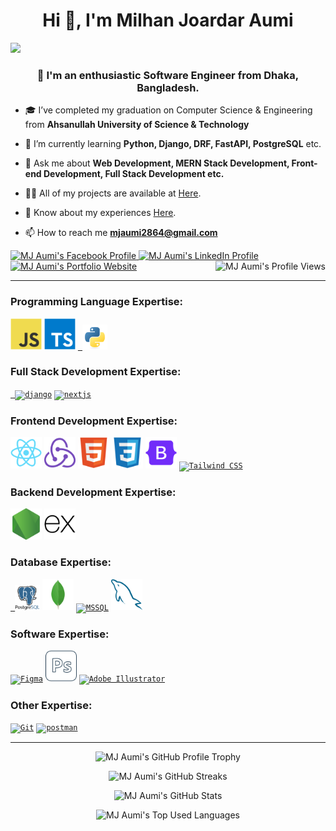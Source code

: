 <h1 align="center">Hi 👋, I'm Milhan Joardar Aumi</h1>

<img src="https://user-images.githubusercontent.com/74038190/213910845-af37a709-8995-40d6-be59-724526e3c3d7.gif"/>

<h3 align="center">🏡 I'm an enthusiastic Software Engineer from Dhaka, Bangladesh.</h3>

- 🎓 I’ve completed my graduation on Computer Science & Engineering from **Ahsanullah University of Science & Technology**
  
- 🌱 I’m currently learning **Python, Django, DRF, FastAPI, PostgreSQL** etc.

- 💬 Ask me about **Web Development, MERN Stack Development, Front-end Development, Full Stack Development etc.**

- 👨‍💻 All of my projects are available at [Here](https://portfolio-milhan-joardar-aumi.vercel.app).

- 📄 Know about my experiences [Here](https://drive.google.com/file/d/1BF9SeUzITz-eiOUtQB_iZfq6DGCQ4Z86/view?usp=sharing).

- 📫 How to reach me **mjaumi2864@gmail.com**

<p align="left"> 
  <a href="https://www.facebook.com/mj.aumi/">
    <img src="https://img.shields.io/badge/Facebook-1877F2?logo=facebook&logoColor=white" alt="MJ Aumi's Facebook Profile"/>
  </a>
  <a href="https://www.linkedin.com/in/mj-aumi">
    <img src="https://img.shields.io/badge/LinkedIn-0A66C2?logo=linkedin&logoColor=white" alt="MJ Aumi's LinkedIn Profile"/>
  </a>
  <a href="https://portfolio-milhan-joardar-aumi.vercel.app">
    <img src="https://img.shields.io/badge/Portfolio-purple?logo=react&logoColor=white" alt="MJ Aumi's Portfolio Website"/>
  </a>
  <img align="right" src="https://komarev.com/ghpvc/?username=mjaumi&label=Profile%20views&color=brightgreen&style=flat" alt="MJ Aumi's Profile Views" /> 
</p>

<hr>

<h3 align="left">Programming Language Expertise:</h3>
<p align="left"> 
  <code><a href="https://developer.mozilla.org/en-US/docs/Web/JavaScript" target="_blank" rel="noreferrer"><img src="https://raw.githubusercontent.com/devicons/devicon/master/icons/javascript/javascript-original.svg" alt="JavaScript" width="50" height="50"/></a></code>
  <code><a href="https://www.typescriptlang.org/" target="_blank" rel="noreferrer"><img src="https://raw.githubusercontent.com/devicons/devicon/master/icons/typescript/typescript-original.svg" alt="TypeScript" width="50" height="50"/></a></code>
  <code><a href="https://www.python.org" target="_blank" rel="noreferrer"> <img src="https://raw.githubusercontent.com/devicons/devicon/master/icons/python/python-original.svg" alt="python" width="40" height="40"/></a></code>
</p>

<h3 align="left">Full Stack Development Expertise:</h3>
<p align="left">
  <code><a href="https://www.djangoproject.com/" target="_blank" rel="noreferrer"> <img src="https://cdn.worldvectorlogo.com/logos/django.svg" alt="django" width="40" height="40"/></a></code>
  <code><a href="https://nextjs.org" target="_blank" rel="noreferrer"><img src="https://cdn.worldvectorlogo.com/logos/nextjs-2.svg" alt="nextjs" width="50" height="50"/></a></code>
</p>

<h3 align="left">Frontend Development Expertise:</h3>
<p align="left">
  <code><a href="https://reactjs.org/" target="_blank" rel="noreferrer"><img src="https://raw.githubusercontent.com/devicons/devicon/master/icons/react/react-original.svg" alt="React" width="50" height="50"/></a></code>
  <code><a href="https://redux.js.org" target="_blank" rel="noreferrer"><img src="https://raw.githubusercontent.com/devicons/devicon/master/icons/redux/redux-original.svg" alt="Redux" width="50" height="50"/></a></code>
  <code><a href="https://www.w3.org/html/" target="_blank" rel="noreferrer"><img src="https://raw.githubusercontent.com/devicons/devicon/master/icons/html5/html5-original.svg" alt="HTML 5" width="50" height="50"/></a></code>
  <code><a href="https://www.w3schools.com/css" target="_blank" rel="noreferrer"><img src="https://raw.githubusercontent.com/devicons/devicon/master/icons/css3/css3-original.svg" alt="CSS 3" width="50" height="50"/></a></code>
  <code><a href="https://getbootstrap.com" target="_blank" rel="noreferrer"><img src="https://raw.githubusercontent.com/devicons/devicon/master/icons/bootstrap/bootstrap-plain.svg" alt="Bootstrap" width="50" height="50"/></a></code>
  <code><a href="https://tailwindcss.com/" target="_blank" rel="noreferrer"><img src="https://www.vectorlogo.zone/logos/tailwindcss/tailwindcss-icon.svg" alt="Tailwind CSS" width="50" height="50"/></a></code>
</p>

<h3 align="left">Backend Development Expertise:</h3>
<p align="left">
  <code><a href="https://nodejs.org" target="_blank" rel="noreferrer"><img src="https://raw.githubusercontent.com/devicons/devicon/master/icons/nodejs/nodejs-original.svg" alt="Node.js" width="50" height="50"/></a></code>
  <code><a href="https://expressjs.com" target="_blank" rel="noreferrer"><img src="https://raw.githubusercontent.com/devicons/devicon/master/icons/express/express-original.svg" alt="Express.js" width="50" height="50"/></a></code>
</p>

<h3 align="left">Database Expertise:</h3>  
<p align="left">
  <code><a href="https://www.postgresql.org" target="_blank" rel="noreferrer"> <img src="https://raw.githubusercontent.com/devicons/devicon/master/icons/postgresql/postgresql-original-wordmark.svg" alt="postgresql" width="40" height="40"/></a></code>
   <code><a href="https://www.mongodb.com/" target="_blank" rel="noreferrer"><img src="https://raw.githubusercontent.com/devicons/devicon/master/icons/mongodb/mongodb-original.svg" alt="MongoDB" width="50" height="50"/></a></code>
   <code><a href="https://www.microsoft.com/en-us/sql-server" target="_blank" rel="noreferrer"><img src="https://www.svgrepo.com/show/303229/microsoft-sql-server-logo.svg" alt="MSSQL" width="50" height="50"/></a></code>
   <code><a href="https://www.mysql.com/" target="_blank" rel="noreferrer"><img src="https://raw.githubusercontent.com/devicons/devicon/master/icons/mysql/mysql-original.svg" alt="MySQL" width="50" height="50"/></a></code>
</p>

<h3 align="left">Software Expertise:</h3>
<p align="left">   
  <code><a href="https://www.figma.com/" target="_blank" rel="noreferrer"><img src="https://www.vectorlogo.zone/logos/figma/figma-icon.svg" alt="Figma" width="50" height="50"/></a></code>
  <code><a href="https://www.photoshop.com/en" target="_blank" rel="noreferrer"><img src="https://raw.githubusercontent.com/devicons/devicon/master/icons/photoshop/photoshop-line.svg" alt="Adobe Photoshop" width="50" height="50"/></a></code>
  <code><a href="https://www.adobe.com/in/products/illustrator.html" target="_blank" rel="noreferrer"><img src="https://www.vectorlogo.zone/logos/adobe_illustrator/adobe_illustrator-icon.svg" alt="Adobe Illustrator" width="50" height="50"/></a></code>
</p>

<h3 align="left">Other Expertise:</h3>  
<p align="left">
  <code><a href="https://git-scm.com/" target="_blank" rel="noreferrer"><img src="https://www.vectorlogo.zone/logos/git-scm/git-scm-icon.svg" alt="Git" width="50" height="50"/></a></code>
  <code><a href="https://www.postman.com" target="_blank" rel="noreferrer"><img src="https://www.vectorlogo.zone/logos/getpostman/getpostman-icon.svg" alt="postman" width="50" height="50"/></a></code>
</p>

<hr>

<p align="center">
  <img src="https://github-profile-trophy.vercel.app/?username=mjaumi&theme=onestar&margin-w=15&margin-h=15&column=7" alt="MJ Aumi's GitHub Profile Trophy"/>
</p>
<p align="center">
  <img src="https://github-readme-streak-stats.herokuapp.com/?user=mjaumi&theme=merko" alt="MJ Aumi's GitHub Streaks"/>
</p>
<p align="center"> 
  <img src="https://github-readme-stats.vercel.app/api?username=mjaumi&show_icons=true&theme=merko" alt="MJ Aumi's GitHub Stats"/>
</p>
<p align="center">
  <img height=250 src="https://github-readme-stats.vercel.app/api/top-langs/?username=mjaumi&layout=donut&show_icons=true&theme=merko" alt="MJ Aumi's Top Used Languages"/>
</p>
